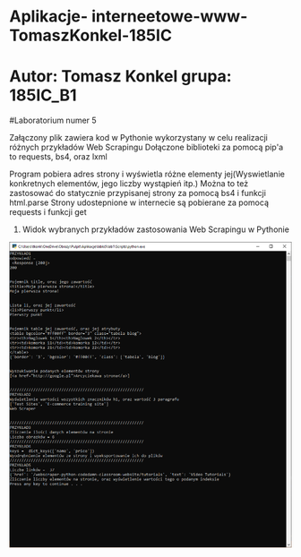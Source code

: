 # Aplikacje- interneetowe-www-TomaszKonkel-185IC
# Autor: Tomasz Konkel grupa: 185IC_B1


#Laboratorium numer 5

Załączony plik zawiera kod w Pythonie wykorzystany w celu realizacji różnych przykładów Web Scrapingu
Dołączone biblioteki za pomocą pip'a to requests, bs4, oraz lxml

Program pobiera adres strony i wyświetla różne elementy jej(Wyswietlanie konkretnych elementów, jego liczby wystąpień itp.)
Można to też zastosować do statycznie przypisanej strony za pomocą bs4 i funkcji html.parse
Strony udostepnione w internecie są pobierane za pomocą requests i funkcji get

1. Widok wybranych przykładów zastosowania Web Scrapingu w Pythonie

![alt text](https://github.com/TomaszKonkel/aplikacje-internetowe-TomaszKonkel-185ic/blob/master/Labki5/Zdjecia/1.PNG)	
